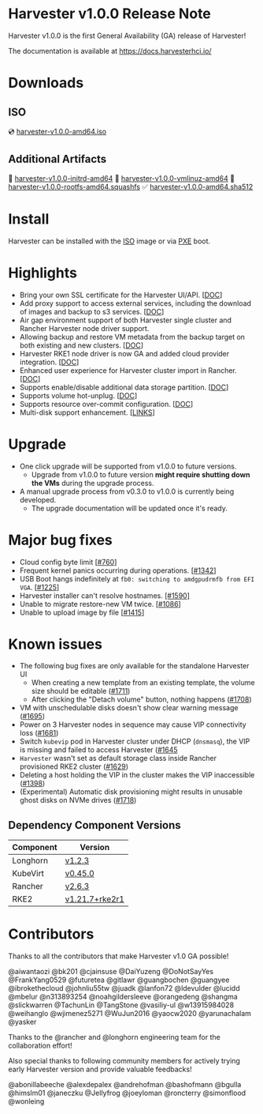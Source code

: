 # Harvester v1.0.0 Release Note

Harvester v1.0.0 is the first General Availability (GA) release of Harvester!

The documentation is available at https://docs.harvesterhci.io/

# Downloads

## ISO
:cd: [harvester-v1.0.0-amd64.iso](https://releases.rancher.com/harvester/v1.0.0/harvester-v1.0.0-amd64.iso)

## Additional Artifacts
:file_folder: [harvester-v1.0.0-initrd-amd64](https://releases.rancher.com/harvester/v1.0.0/harvester-v1.0.0-initrd-amd64)
:file_folder: [harvester-v1.0.0-vmlinuz-amd64](https://releases.rancher.com/harvester/v1.0.0/harvester-v1.0.0-vmlinuz-amd64)
:file_folder: [harvester-v1.0.0-rootfs-amd64.squashfs](https://releases.rancher.com/harvester/v1.0.0/harvester-v1.0.0-rootfs-amd64.squashfs)
:white_check_mark: [harvester-v1.0.0-amd64.sha512](https://releases.rancher.com/harvester/v1.0.0/harvester-v1.0.0-amd64.sha512)

# Install

Harvester can be installed with the 
[ISO](https://docs.harvesterhci.io/v1.0/install/iso-install/) image or via
[PXE](https://docs.harvesterhci.io/v1.0/install/pxe-boot-install/) boot.

# Highlights

* Bring your own SSL certificate for the Harvester UI/API. [[DOC](https://docs.harvesterhci.io/v1.0/settings/settings/#ssl-certificates)]
* Add proxy support to access external services, including the download of images and backup to s3 services. [[DOC](https://docs.harvesterhci.io/v1.0/settings/settings/#http-proxy)]
* Air gap environment support of both Harvester single cluster and Rancher Harvester node driver support.
* Allowing backup and restore VM metadata from the backup target on both existing and new clusters. [[DOC](https://docs.harvesterhci.io/v1.0/vm/backup-restore/)]
* Harvester RKE1 node driver is now GA and added cloud provider integration. [[DOC](https://docs.harvesterhci.io/v1.0/rancher/rke1-cluster/)]
* Enhanced user experience for Harvester cluster import in Rancher. [[DOC](https://docs.harvesterhci.io/v1.0/rancher/virtualization-management/)]
* Supports enable/disable additional data storage partition. [[DOC](https://docs.harvesterhci.io/v1.0/install/harvester-configuration/#installno_data_partition)]
* Supports volume hot-unplug. [[DOC](https://docs.harvesterhci.io/v1.0/vm/hotplug-volume/)]
* Supports resource over-commit configuration. [[DOC](https://docs.harvesterhci.io/v1.0/settings/settings/#overcommit-config)]
* Multi-disk support enhancement. [[LINKS](https://github.com/harvester/harvester/issues?q=is%3Aissue+label%3Aarea%2Fnode-disk-manager+milestone%3Av1.0.0+)]

# Upgrade
* One click upgrade will be supported from v1.0.0 to future versions.
    * Upgrade from v1.0.0 to future version **might require shutting down the VMs** during the upgrade process.
* A manual upgrade process from v0.3.0 to v1.0.0 is currently being developed.
    * The upgrade documentation will be updated once it's ready.

# Major bug fixes
* Cloud config byte limit [[#760](https://github.com/harvester/harvester/issues/760)]
* Frequent kernel panics occurring during operations. [[#1342](https://github.com/harvester/harvester/issues/1342)]
* USB Boot hangs indefinitely at `fb0: switching to amdgpudrmfb from EFI VGA`. [[#1225](https://github.com/harvester/harvester/issues/1225)]
* Harvester installer can't resolve hostnames. [[#1590]](https://github.com/harvester/harvester/issues/1590)
* Unable to migrate restore-new VM twice. [[#1086](https://github.com/harvester/harvester/issues/1086)]
* Unable to upload image by file [[#1415](https://github.com/harvester/harvester/issues/1415)]

# Known issues
- The following bug fixes are only available for the standalone Harvester UI
    - When creating a new template from an existing template, the volume size should be editable ([#1711](https://github.com/harvester/harvester/issues/1711))
    - After clicking the "Detach volume" button, nothing happens ([#1708](https://github.com/harvester/harvester/issues/1708))
- VM with unschedulable disks doesn't show clear warning message ([#1695](https://github.com/harvester/harvester/issues/1695#issuecomment-998036075))
- Power on 3 Harvester nodes in sequence may cause VIP connectivity loss ([#1681](https://github.com/harvester/harvester/issues/1681#issuecomment-995389197))
- Switch `kubevip` pod in Harvester cluster under DHCP (`dnsmasq`), the VIP is missing and failed to access Harvester ([#1645](https://github.com/harvester/harvester/issues/1645#issuecomment-995760814)
- `Harvester` wasn't set as default storage class inside Rancher provisioned RKE2 cluster ([#1629](https://github.com/harvester/harvester/issues/1629#issuecomment-994228399))
- Deleting a host holding the VIP in the cluster makes the VIP inaccessible ([#1398](https://github.com/harvester/harvester/issues/1398#issuecomment-981384348))
- (Experimental) Automatic disk provisioning might results in unusable ghost disks on NVMe drives ([#1718](https://github.com/harvester/harvester/issues/1718))

## Dependency Component Versions
| Component | Version |
| ------ | ---------|
| Longhorn | [v1.2.3](https://github.com/longhorn/longhorn/releases/tag/v1.2.3) |
| KubeVirt | [v0.45.0](https://github.com/kubevirt/kubevirt/releases/tag/v0.45.0) |
| Rancher | [v2.6.3](https://github.com/rancher/rancher/releases/tags/v2.6.3) |
| RKE2 | [v1.21.7+rke2r1](https://github.com/rancher/rke2/releases/tag/v1.21.7%2Brke2r1) |

# Contributors

Thanks to all the contributors that make Harvester v1.0 GA possible!

@aiwantaozi
@bk201
@cjainsuse
@DaiYuzeng
@DoNotSayYes
@FrankYang0529
@futuretea
@gitlawr
@guangbochen
@guangyee
@ibrokethecloud
@johnliu55tw
@juadk
@lanfon72
@ldevulder
@lucidd
@mbelur
@n313893254
@noahgildersleeve
@orangedeng
@shangma
@slickwarren
@TachunLin
@TangStone
@vasiliy-ul
@w13915984028
@weihanglo
@wjimenez5271
@WuJun2016
@yaocw2020
@yarunachalam
@yasker

Thanks to the @rancher and @longhorn engineering team for the collaboration effort!

Also special thanks to following community members for actively trying early Harvester version and provide valuable feedbacks!

@abonillabeeche
@alexdepalex
@andrehofman
@bashofmann
@bgulla
@himslm01
@janeczku
@Jellyfrog
@joeyloman
@roncterry
@simonflood
@wonleing
